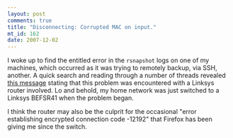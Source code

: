 ```yaml
--- 
layout: post
comments: true
title: "Disconnecting: Corrupted MAC on input."
mt_id: 162
date: 2007-12-02
---
```

I woke up to find the entitled error in the `rsnapshot` logs on one of my machines, which occurred as it was trying to remotely backup, via SSH, another.  A quick search and reading through a number of threads revealed [this message](http://monkey.org/openbsd/archive/misc/0207/msg02592.html) stating that this problem was encountered with a Linksys router involved.  Lo and behold, my home network was just switched to a Linksys BEFSR41 when the problem began.

I think the router may also be the culprit for the occasional "error establishing encrypted connection code -12192" that Firefox has been giving me since the switch.
